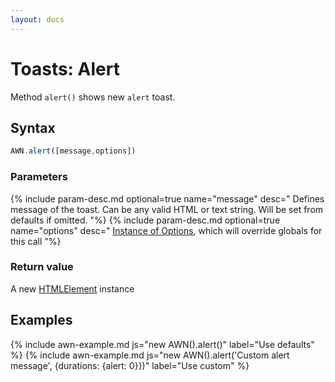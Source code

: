 ```yaml
---
layout: docs
---
```


# Toasts: Alert
Method `alert()` shows new `alert` toast.


## Syntax
```javascript
AWN.alert([message,options])
```
### Parameters
{% include param-desc.md optional=true name="message" desc="
  Defines message of the toast. Can be any valid HTML or text string. Will be set from defaults if omitted.
"%}
{% include param-desc.md optional=true name="options" desc="
  [Instance of Options](/docs/customization/), which will override globals for this call
"%}

### Return value
A new [HTMLElement](https://developer.mozilla.org/en-US/docs/Web/API/HTMLElement) instance


## Examples

{% include awn-example.md js="new AWN().alert()" label="Use defaults" %}
{% include awn-example.md js="new AWN().alert('Custom alert message', {durations: {alert: 0}})" label="Use custom" %}
